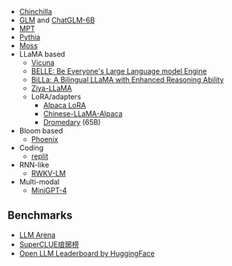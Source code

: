 
- [Chinchilla](https://arxiv.org/pdf/2203.15556.pdf)
- [GLM](https://github.com/THUDM/GLM) and [ChatGLM-6B](https://github.com/THUDM/ChatGLM-6B)
- [MPT](https://github.com/mosaicml/llm-foundry)
- [Pythia](https://github.com/EleutherAI/pythia)
- [Moss](https://github.com/OpenLMLab/MOSS)
- LLaMA based
  - [Vicuna](https://lmsys.org/blog/2023-03-30-vicuna/)
  - [BELLE: Be Everyone's Large Language model Engine](https://github.com/LianjiaTech/BELLE)
  - [BiLLa: A Bilingual LLaMA with Enhanced Reasoning Ability](https://github.com/Neutralzz/BiLLa)
  - [Ziya-LLaMA](https://github.com/IDEA-CCNL/Fengshenbang-LM/)
  - LoRA/adapters
    - [Alpaca LoRA](https://github.com/tloen/alpaca-lora)
    - [Chinese-LLaMA-Alpaca](https://github.com/ymcui/Chinese-LLaMA-Alpaca)
    - [Dromedary](https://github.com/IBM/Dromedary) (65B)
- Bloom based
  - [Phoenix](https://github.com/FreedomIntelligence/LLMZoo) 
- Coding
  - [replit](https://huggingface.co/replit/replit-code-v1-3b)
- RNN-like
  - [RWKV-LM](https://github.com/BlinkDL/RWKV-LM)
- Multi-modal
  - [MiniGPT-4](https://minigpt-4.github.io/)

## Benchmarks

- [LLM Arena](https://chat.lmsys.org/?arena)
- [SuperCLUE琅琊榜](https://www.superclueai.com/)
- [Open LLM Leaderboard by HuggingFace](https://huggingface.co/spaces/HuggingFaceH4/open_llm_leaderboard)
